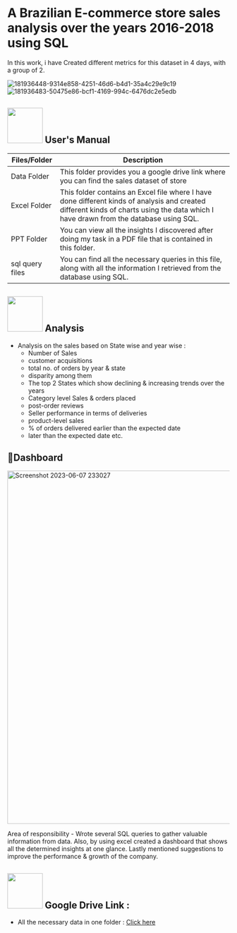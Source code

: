 # A Brazilian E-commerce store sales analysis over the years 2016-2018 using SQL
In this work, i have Created different metrics for this dataset in  4 days, with a group of 2.

![181936448-9314e858-4251-46d6-b4d1-35a4c29e9c19](https://github.com/reema08/Covid19-Project/assets/109653833/017ff44f-8b55-48c2-8fce-5605fdb53159)![181936483-50475e86-bcf1-4169-994c-6476dc2e5edb](https://github.com/reema08/Covid19-Project/assets/109653833/383701b3-ba1b-4c77-ab92-9eaf791e36b0)

<image src="https://github.com/reema08/SQL-Project/assets/109653833/995c471a-8933-41a6-8450-3c57cca27344" width="80" hight="80" /> User's Manual
---
| Files/Folder | Description |
| ------------ | ----------- |
| Data Folder | This folder provides you a google drive link where you can find the sales dataset of store |
| Excel Folder | This folder contains an Excel file where I have done different kinds of analysis and created different kinds of charts using the data which I have drawn from the database using SQL. |
| PPT Folder | You can view all the insights I discovered after doing my task in a PDF file that is contained in this folder. |
| sql query files | You can find all the necessary queries in this file, along with all the information I retrieved from the database using SQL.|



<image src="https://github.com/reema08/SQL-Project/assets/109653833/01622a4c-c753-4022-ad22-bd96cdd2967e" width="80" hight="80" /> Analysis
---
* Analysis on the sales based on State wise and year wise :
  - Number of Sales 
  - customer acquisitions 
  - total no. of orders by year & state  
  - disparity among them 
  - The top 2 States which show declining & increasing trends over the years
  - Category level Sales & orders placed 
  - post-order reviews 
  - Seller performance in terms of deliveries 
  - product-level sales 
  - % of orders delivered earlier than the expected date 
  - later than the expected date etc.


📃Dashboard
---
<img width="800" alt="Screenshot 2023-06-07 233027" src="https://github.com/reema08/SQL-Project/assets/109653833/60d1e54e-ea0e-4511-8387-d52a6ef45d71">




Area of responsibility - Wrote several SQL queries to gather valuable information from data. Also, by using excel created a dashboard that shows all the determined insights at one glance. Lastly mentioned suggestions to improve the performance & growth of the company.


<image src="https://github.com/reema08/SQL-Project/assets/109653833/4235b047-5fbe-46e5-b339-b499c666b9d9" width="80" hight="80" /> Google Drive Link :
---
* All the necessary data in one folder : [Click here](https://drive.google.com/drive/folders/1XM9joR4kLw7W7tNjBqe1mDqrLCU70S6K?usp=drive_link)


